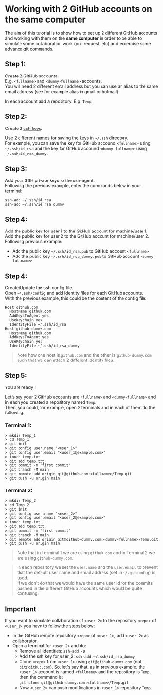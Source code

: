 # Working with 2 GitHub accounts on the same computer

The aim of this tutorial is to show how to set up 2 different GitHub accounts and working with them on the **same computer** in order to be able to simulate some collaboration work (pull request, etc) and excercise some advance git commands.  

## Step 1:
Create 2 GitHub accounts.  
E.g. `<fullname>` and `<dummy-fullname>` accounts.  
You will need 2 different email address but you can use an alias to the same email address (see for example alias in gmail or hotmail).

In each account add a repository. E.g. `Temp`.

## Step 2:
Create 2 [ssh keys](https://docs.github.com/en/authentication/connecting-to-github-with-ssh/generating-a-new-ssh-key-and-adding-it-to-the-ssh-agent).

Use 2 different names for saving the keys in `~/.ssh` directory.  
For example, you can save the key for GitHub accound `<fullname>` using `~/.ssh/id_rsa` and the key for GitHub accound `<dummy-fullname>`  using `~/.ssh/id_rsa_dummy`.

## Step 3:
Add your SSH private keys to the ssh-agent.  
Following the previous example, enter the commands below in your terminal: 
```console
ssh-add ~/.ssh/id_rsa
ssh-add ~/.ssh/id_rsa_dummy
```

## Step 4:
Add the public key for user 1 to the GitHub account for machine/user 1.  
Add the public key for user 2 to the GitHub account for machine/user 2.   
Following previous example:  
- Add the public key `~/.ssh/id_rsa.pub` to GitHub account `<fullname>` 
- Add the public key `~/.ssh/id_rsa_dummy.pub` to GitHub account `<dummy-fullname>`


## Step 4:
Create/Update the ssh config file.  
Open `~/.ssh/config` and add identity files for each GitHub accounts.  
With the previous example, this could be the content of the config file:  
```
Host github.com
  HostName github.com
  AddKeysToAgent yes
  UseKeychain yes
  IdentityFile ~/.ssh/id_rsa
Host github-dummy.com
  HostName github.com
  AddKeysToAgent yes
  UseKeychain yes
  IdentityFile ~/.ssh/id_rsa_dummy 
```
> Note how one host is `github.com` and the other is `github-dummy.com` such that we can attach 2 different identity files.

## Step 5:
You are ready ! 

Let’s say your 2 GitHub accounts are `<fullname>` and `<dummy-fullname>` and in each you created a repository named `Temp`.  
Then, you could, for example, open 2 terminals and in each of them do the following:

### Terminal 1:
```console
> mkdir Temp_1
> cd Temp_1
> git init
> git config user.name "<user_1>" 
> git config user.email "<user_1@example.com>"
> touch temp.txt
> git add temp.txt
> git commit -m "first commit"
> git branch -M main
> git remote add origin git@github.com:<fullname>/Temp.git
> git push -u origin main
```

### Terminal 2:
```console
> mkdir Temp_2
> cd Temp_2
> git init
> git config user.name "<user_2>" 
> git config user.email "<user_2@example.com>"
> touch temp.txt
> git add temp.txt
> git commit -m "first commit"
> git branch -M main
> git remote add origin git@github-dummy.com:<dummy-fullname>/Temp.git
> git push -u origin main
```

> Note that in Terminal 1 we are using `github.com` and in Terminal 2 we are using `github-dummy.com`.

> In each repository we set the `user.name` and the `user.email` to prevent that the default user name and email address (set in `~/.gitconfig`) is used.  
If we don't do that we would have the same user id for the commits pushed in the different GitHub accounts which would be quite confusing.

## Important
If you want to simulate collaboration of `<user_2>` to the repository `<repo>` of `<user_1>` you have to follow the steps below:
- In the GitHub remote repository `<repo>` of `<user_1>`, add `<user_2>` as collaborator.
- Open a terminal for `<user_2>` and do:
    - Remove all identities: `ssh-add -D`
    - Add the ssh key for user_2: `ssh-add ~/.ssh/id_rsa_dummy` 
    - Clone `<repo>` from `<user_1>` using `git@github-dummy.com` (not `git@github.com`).
    So, let's say that, as in previous example, the `<user_1>` account is named `<fullname>` and the repository is `Temp`, then the command is:  
    `git clone git@github-dummy.com:<fullname>/Temp.git`
    - Now `<user_2>` can push modifications in `<user_1>` repository `Temp`.